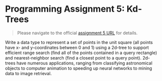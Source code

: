 # Programming Assignment 5: Kd-Trees

> Please navigate to the official [assignment 5 URL](http://coursera.cs.princeton.edu/algs4/assignments/kdtree.html) for details.

Write a data type to represent a set of points in the unit square (all points have x- and y-coordinates between 0 and 1) using a 2d-tree to support efficient range search (find all of the points contained in a query rectangle) and nearest-neighbor search (find a closest point to a query point). 2d-trees have numerous applications, ranging from classifying astronomical objects to computer animation to speeding up neural networks to mining data to image retrieval.

